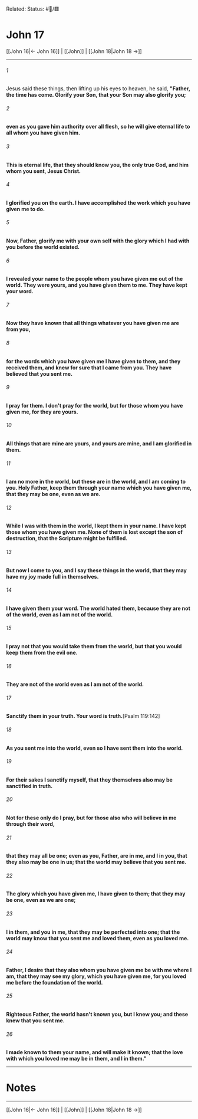 Related:
Status: #📖/🟥
# John 17

[[John 16|← John 16]] | [[John]] | [[John 18|John 18 →]]
***



###### 1 
Jesus said these things, then lifting up his eyes to heaven, he said, **"Father, the time has come. Glorify your Son, that your Son may also glorify you;** 

###### 2 
**even as you gave him authority over all flesh, so he will give eternal life to all whom you have given him.** 

###### 3 
**This is eternal life, that they should know you, the only true God, and him whom you sent, Jesus Christ.** 

###### 4 
**I glorified you on the earth. I have accomplished the work which you have given me to do.** 

###### 5 
**Now, Father, glorify me with your own self with the glory which I had with you before the world existed.** 

###### 6 
**I revealed your name to the people whom you have given me out of the world. They were yours, and you have given them to me. They have kept your word.** 

###### 7 
**Now they have known that all things whatever you have given me are from you,** 

###### 8 
**for the words which you have given me I have given to them, and they received them, and knew for sure that I came from you. They have believed that you sent me.** 

###### 9 
**I pray for them. I don't pray for the world, but for those whom you have given me, for they are yours.** 

###### 10 
**All things that are mine are yours, and yours are mine, and I am glorified in them.** 

###### 11 
**I am no more in the world, but these are in the world, and I am coming to you. Holy Father, keep them through your name which you have given me, that they may be one, even as we are.** 

###### 12 
**While I was with them in the world, I kept them in your name. I have kept those whom you have given me. None of them is lost except the son of destruction, that the Scripture might be fulfilled.** 

###### 13 
**But now I come to you, and I say these things in the world, that they may have my joy made full in themselves.** 

###### 14 
**I have given them your word. The world hated them, because they are not of the world, even as I am not of the world.** 

###### 15 
**I pray not that you would take them from the world, but that you would keep them from the evil one.** 

###### 16 
**They are not of the world even as I am not of the world.** 

###### 17 
**Sanctify them in your truth. Your word is truth.**<crossref intro="17:17">[Psalm 119:142]</crossref> 

###### 18 
**As you sent me into the world, even so I have sent them into the world.** 

###### 19 
**For their sakes I sanctify myself, that they themselves also may be sanctified in truth.** 

###### 20 
**Not for these only do I pray, but for those also who will believe in me through their word,** 

###### 21 
**that they may all be one; even as you, Father, are in me, and I in you, that they also may be one in us; that the world may believe that you sent me.** 

###### 22 
**The glory which you have given me, I have given to them; that they may be one, even as we are one;** 

###### 23 
**I in them, and you in me, that they may be perfected into one; that the world may know that you sent me and loved them, even as you loved me.** 

###### 24 
**Father, I desire that they also whom you have given me be with me where I am, that they may see my glory, which you have given me, for you loved me before the foundation of the world.** 

###### 25 
**Righteous Father, the world hasn't known you, but I knew you; and these knew that you sent me.** 

###### 26 
**I made known to them your name, and will make it known; that the love with which you loved me may be in them, and I in them."**

---
# Notes


***
[[John 16|← John 16]] | [[John]] | [[John 18|John 18 →]]
